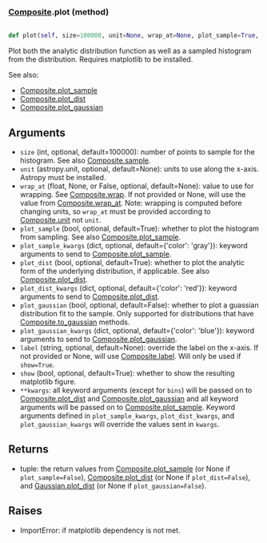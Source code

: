 ### [Composite](Composite.md).plot (method)


```py

def plot(self, size=100000, unit=None, wrap_at=None, plot_sample=True, plot_sample_kwargs={'color': 'gray'}, plot_dist=True, plot_dist_kwargs={'color': 'red'}, plot_gaussian=False, plot_gaussian_kwargs={'color': 'blue'}, label=None, show=False, **kwargs)

```



Plot both the analytic distribution function as well as a sampled
histogram from the distribution.  Requires matplotlib to be installed.

See also:

* [Composite.plot_sample](Composite.plot_sample.md)
* [Composite.plot_dist](Composite.plot_dist.md)
* [Composite.plot_gaussian](Composite.plot_gaussian.md)

Arguments
-----------
* `size` (int, optional, default=100000): number of points to sample for
    the histogram.  See also [Composite.sample](Composite.sample.md).
* `unit` (astropy.unit, optional, default=None): units to use along
    the x-axis.  Astropy must be installed.
* `wrap_at` (float, None, or False, optional, default=None): value to
    use for wrapping.  See [Composite.wrap](Composite.wrap.md).  If not provided or None,
    will use the value from [Composite.wrap_at](Composite.wrap_at.md).  Note: wrapping is
    computed before changing units, so `wrap_at` must be provided
    according to [Composite.unit](Composite.unit.md) not `unit`.
* `plot_sample` (bool, optional, default=True): whether to plot the
    histogram from sampling.  See also [Composite.plot_sample](Composite.plot_sample.md).
* `plot_sample_kwargs` (dict, optional, default={'color': 'gray'}):
    keyword arguments to send to [Composite.plot_sample](Composite.plot_sample.md).
* `plot_dist` (bool, optional, default=True): whether to plot the
    analytic form of the underlying distribution, if applicable.
    See also [Composite.plot_dist](Composite.plot_dist.md).
* `plot_dist_kwargs` (dict, optional, default={'color': 'red'}):
    keyword arguments to send to [Composite.plot_dist](Composite.plot_dist.md).
* `plot_gaussian` (bool, optional, default=False): whether to plot
    a guassian distribution fit to the sample.  Only supported for
    distributions that have [Composite.to_gaussian](Composite.to_gaussian.md) methods.
* `plot_gaussian_kwargs` (dict, optional, default={'color': 'blue'}):
    keyword arguments to send to [Composite.plot_gaussian](Composite.plot_gaussian.md).
* `label` (string, optional, default=None): override the label on the
    x-axis.  If not provided or None, will use [Composite.label](Composite.label.md).  Will
    only be used if `show=True`.
* `show` (bool, optional, default=True): whether to show the resulting
    matplotlib figure.
* `**kwargs`: all keyword arguments (except for `bins`) will be passed
    on to [Composite.plot_dist](Composite.plot_dist.md) and [Composite.plot_gaussian](Composite.plot_gaussian.md) and all
    keyword arguments will be passed on to [Composite.plot_sample](Composite.plot_sample.md).
    Keyword arguments defined in `plot_sample_kwargs`,
    `plot_dist_kwargs`, and `plot_gaussian_kwargs`
    will override the values sent in `kwargs`.

Returns
--------
* tuple: the return values from [Composite.plot_sample](Composite.plot_sample.md) (or None if
    `plot_sample=False`), [Composite.plot_dist](Composite.plot_dist.md) (or None if `plot_dist=False`),
    and [Gaussian.plot_dist](Gaussian.plot_dist.md) (or None if `plot_gaussian=False`).

Raises
--------
* ImportError: if matplotlib dependency is not met.

